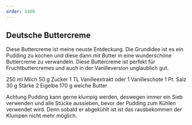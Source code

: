 ```yaml
---
order: 5400
---
```

## Deutsche Buttercreme
Diese Buttercreme ist meine neuste Entdeckung. Die Grundidee ist es ein Pudding zu kochen und diese dann mit Butter in eine wunderschöne Buttercreme zu verwandeln. Diese Buttercreme ist perfekt für Fruchtbuttercremes und auch in der Vanilleversion unglaublich gut.

250 ml Milch
50 g Zucker
1 TL Vanilleextrakt oder 1 Vanilleschote
1 Pr. Salz
30 g Stärke
2 Eigelbe
170 g weiche Butter

Achtung
Pudding kann gerne klumpig werden, deswegen immer ein Sieb verwenden und alle Stücke aussieben, bevor der Pudding zum Kühlen verwendet wird. Denn sobald er abgekühlt ist ist das rausbekommen der Klumpen nicht mehr möglich.
